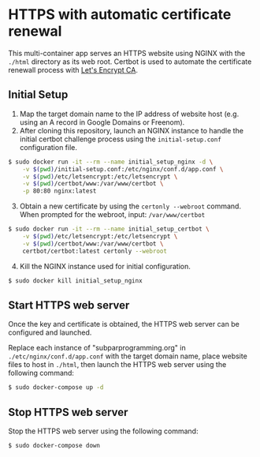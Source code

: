 # HTTPS with automatic certificate renewal

This multi-container app serves an HTTPS website using NGINX with the `./html` directory as its web root. Certbot is used to automate the certificate renewall process with [Let's Encrypt CA](https://letsencrypt.org/).

## Initial Setup

1. Map the target domain name to the IP address of website host (e.g. using an A record in Google Domains or Freenom).
2. After cloning this repository, launch an NGINX instance to handle the initial certbot challenge process using the `initial-setup.conf` configuration file.

```sh
$ sudo docker run -it --rm --name initial_setup_nginx -d \
    -v $(pwd)/initial-setup.conf:/etc/nginx/conf.d/app.conf \
    -v $(pwd)/etc/letsencrypt:/etc/letsencrypt \
    -v $(pwd)/certbot/www:/var/www/certbot \
    -p 80:80 nginx:latest
```

3. Obtain a new certificate by using the `certonly --webroot` command. When prompted for the webroot, input: `/var/www/certbot`

```sh
$ sudo docker run -it --rm --name initial_setup_certbot \
    -v $(pwd)/etc/letsencrypt:/etc/letsencrypt \
    -v $(pwd)/certbot/www:/var/www/certbot \
    certbot/certbot:latest certonly --webroot
```

4. Kill the NGINX instance used for initial configuration.

```sh
$ sudo docker kill initial_setup_nginx
```

## Start HTTPS web server

Once the key and certificate is obtained, the HTTPS web server can be configured and launched.

Replace each instance of "subparprogramming.org" in `./etc/nginx/conf.d/app.conf` with the target domain name, place website files to host in `./html`, then launch the HTTPS web server using the following command:

```sh
$ sudo docker-compose up -d
```

## Stop HTTPS web server

Stop the HTTPS web server using the following command:

```sh
$ sudo docker-compose down
```
